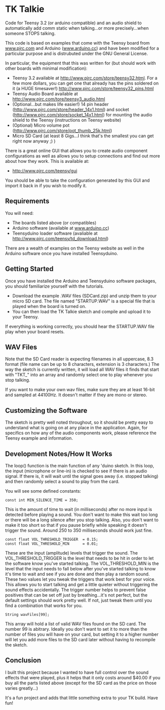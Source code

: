 # TK Talkie
Code for Teensy 3.2 (or arduino compatible) and an audio shield to automatically add comm static when talking...or more precisely...when someone STOPS talking.

This code is based on examples that come with the Teensy board from www.pjrc.com and Arduino (www.arduino.cc) and have been modified for a particular purpose and is distrubuted under the GNU General License.

In particular, the equipment that this was written for (but should work with other boards with minimal modification):

-  Teensy 3.2 available at http://www.pjrc.com/store/teensy32.html.  For a few more dollars, you can get one that already has the pins soldered on it (a HUGE timesaver!) http://www.pjrc.com/store/teensy32_pins.html
-  Teensy Audio Board available at http://www.pjrc.com/tore/teensy3_audio.html
-  (Optional...but makes life easier!) 14 pin header (http://www.pjrc.com/store/header_14x1.html) and socket (http://www.pjrc.com/store/socket_14x1.html) for mounting the audio shield to the Teensy (instructions on Teensy website)
-  (Optional) Micro volume pot (http://www.pjrc.com/store/pot_thumb_25k.html)
-  Micro SD Card (at least 8 Gigs...I think that's the smallest you can get right now anyway ;)  )

There is a great online GUI that allows you to create audio component configurations as well as allows you to setup connections and find out more about how they work.  This is available at:

-  http://www.pjrc.com/teensy/gui

You should be able to take the configuration generated by this GUI and import it back in if you wish to modify it.

## Requirements

You will need:

-  The boards listed above (or compatibles)
-  Arduino software (available at www.arduino.cc)
-  Teensyduino loader software (avaliable at http://www.pjrc.com/teensy/td_download.html)

There are a wealth of examples on the Teensy website as well in the Arduino software once you have installed Teensyduino.

## Getting Started

Once you have installed the Arduino and Teensyduino software packages, you should familiarize yourself with the tutorials. 

- Download the example .WAV files (SDCard.zip) and unzip them to your micro SD card.  The file named "STARTUP.WAV" is a special file that is played when the board is turned on.
- You can then load the TK Talkie sketch and compile and upload it to your Teensy.

If everything is working correctly, you should hear the STARTUP.WAV file play when your board resets.

## WAV Files

Note that the SD Card reader is expecting filenames in all uppercase, 8.3 format (file name can be up to 8 characters, extension is 3 characters.)  The way the sketch is currently written, it will load all WAV files it finds that start with "TKT_" into an array and randomly select one to play whenever you stop talking.

If you want to make your own wav files, make sure they are at least 16-bit and sampled at 44100Hz.  It doesn't matter if they are mono or stereo.

## Customizing the Software

The sketch is pretty well noted throughout, so it should be pretty easy to understand what is going on at any place in the application.  Again, for specifics on how any of the audio components work, please reference the Teensy example and information.

## Development Notes/How It Works

The loop() function is the main function of any 'duino sketch.  In this loop, the input (microphone or line-in) is checked to see if there is an audio signal.  If there is, it will wait until the signal goes away (i.e. stopped talking) and then randomly select a sound to play from the card.

You will see some defined constants:

    const int MIN_SILENCE_TIME = 350;

This is the amount of time to wait (in milliseconds) after no more input is detected before playing a sound.  You don't want to make this wait too long or there will be a long silence after you stop talking.  Also, you don't want to make it too short so that if you pause briefly while speaking it doesn't trigger the sound.  Around 250 to 350 milliseconds should work just fine.

    const float VOL_THRESHOLD_TRIGGER  = 0.15;
    const float VOL_THRESHOLD_MIN      = 0.01;

These are the input (amplitude) levels that trigger the sound.  The VOL_THRESHOLD_TRIGGER is the level that needs to be hit in order to let the software know you've started talking.  The VOL_THRESHOLD_MIN is the level that the input needs to fall below after you've started talking to know it's time to wait and see if you are done and then play a random sound.  These two values let you tweak the triggers that work best for your voice.  This allows you to start talking and get a little quieter without triggering the sound effects accidentally.  The trigger number helps to prevent false positives that can be set off just by breathing...it's not perfect, but the default settings should work pretty well.  If not, just tweak them until you find a combination that works for you.

    String wavFiles[99];

This array will hold a list of valid WAV files found on the SD card.  The number 99 is abitrary.  Ideally you don't want to set it to more than the number of files you will have on your card, but setting it to a higher number will let you add more files to the SD card later without having to recompile the sketch.

## Conclusion

I built this project because I wanted to have full control over the sound effects that were played, plus it helps that it only costs around $40.00 if you buy all the parts listed above (except for the SD card as the price on those varies greatly...)  

It's a fun project and adds that little something extra to your TK build.  Have fun!

